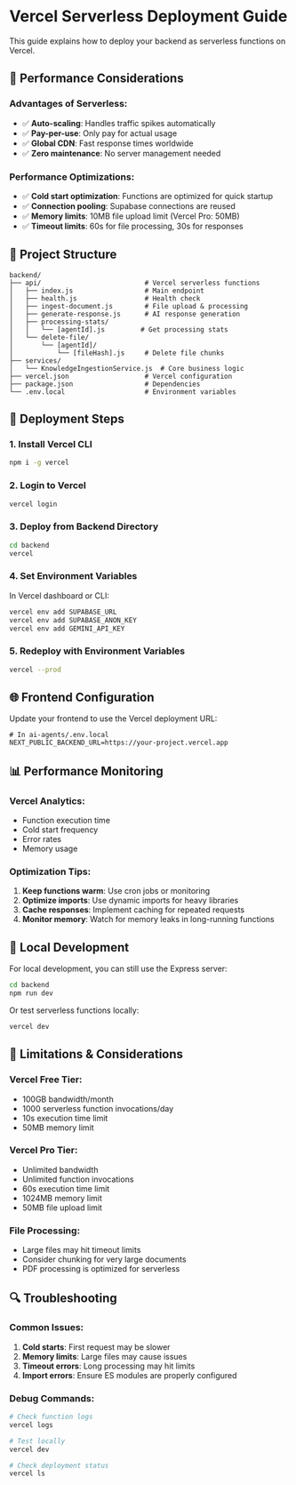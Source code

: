 # Vercel Serverless Deployment Guide

This guide explains how to deploy your backend as serverless functions on Vercel.

## 🚀 Performance Considerations

### **Advantages of Serverless:**
- ✅ **Auto-scaling**: Handles traffic spikes automatically
- ✅ **Pay-per-use**: Only pay for actual usage
- ✅ **Global CDN**: Fast response times worldwide
- ✅ **Zero maintenance**: No server management needed

### **Performance Optimizations:**
- ✅ **Cold start optimization**: Functions are optimized for quick startup
- ✅ **Connection pooling**: Supabase connections are reused
- ✅ **Memory limits**: 10MB file upload limit (Vercel Pro: 50MB)
- ✅ **Timeout limits**: 60s for file processing, 30s for responses

## 📁 Project Structure

```
backend/
├── api/                          # Vercel serverless functions
│   ├── index.js                  # Main endpoint
│   ├── health.js                 # Health check
│   ├── ingest-document.js        # File upload & processing
│   ├── generate-response.js      # AI response generation
│   ├── processing-stats/
│   │   └── [agentId].js         # Get processing stats
│   └── delete-file/
│       └── [agentId]/
│           └── [fileHash].js     # Delete file chunks
├── services/
│   └── KnowledgeIngestionService.js  # Core business logic
├── vercel.json                   # Vercel configuration
├── package.json                  # Dependencies
└── .env.local                    # Environment variables
```

## 🔧 Deployment Steps

### 1. **Install Vercel CLI**
```bash
npm i -g vercel
```

### 2. **Login to Vercel**
```bash
vercel login
```

### 3. **Deploy from Backend Directory**
```bash
cd backend
vercel
```

### 4. **Set Environment Variables**
In Vercel dashboard or CLI:
```bash
vercel env add SUPABASE_URL
vercel env add SUPABASE_ANON_KEY
vercel env add GEMINI_API_KEY
```

### 5. **Redeploy with Environment Variables**
```bash
vercel --prod
```

## 🌐 Frontend Configuration

Update your frontend to use the Vercel deployment URL:

```env
# In ai-agents/.env.local
NEXT_PUBLIC_BACKEND_URL=https://your-project.vercel.app
```

## 📊 Performance Monitoring

### **Vercel Analytics:**
- Function execution time
- Cold start frequency
- Error rates
- Memory usage

### **Optimization Tips:**
1. **Keep functions warm**: Use cron jobs or monitoring
2. **Optimize imports**: Use dynamic imports for heavy libraries
3. **Cache responses**: Implement caching for repeated requests
4. **Monitor memory**: Watch for memory leaks in long-running functions

## 🔄 Local Development

For local development, you can still use the Express server:

```bash
cd backend
npm run dev
```

Or test serverless functions locally:

```bash
vercel dev
```

## 🚨 Limitations & Considerations

### **Vercel Free Tier:**
- 100GB bandwidth/month
- 1000 serverless function invocations/day
- 10s execution time limit
- 50MB memory limit

### **Vercel Pro Tier:**
- Unlimited bandwidth
- Unlimited function invocations
- 60s execution time limit
- 1024MB memory limit
- 50MB file upload limit

### **File Processing:**
- Large files may hit timeout limits
- Consider chunking for very large documents
- PDF processing is optimized for serverless

## 🔍 Troubleshooting

### **Common Issues:**
1. **Cold starts**: First request may be slower
2. **Memory limits**: Large files may cause issues
3. **Timeout errors**: Long processing may hit limits
4. **Import errors**: Ensure ES modules are properly configured

### **Debug Commands:**
```bash
# Check function logs
vercel logs

# Test locally
vercel dev

# Check deployment status
vercel ls
```
